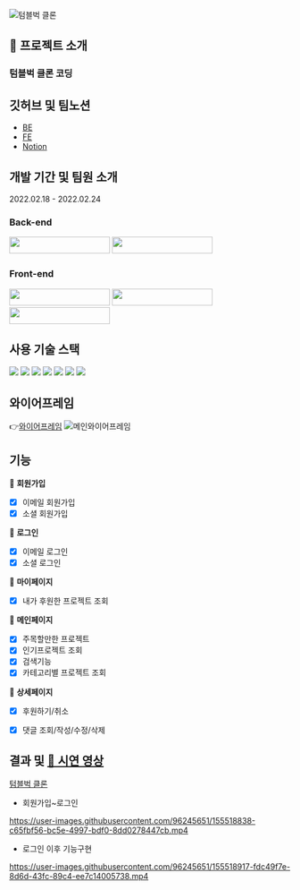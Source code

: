 ![텀블벅 클론](https://img1.daumcdn.net/thumb/R1280x0/?scode=mtistory2&fname=https%3A%2F%2Fblog.kakaocdn.net%2Fdn%2FpYltt%2FbtrufEANUPT%2FfIMoTf4hERPn6X14Oj13AK%2Fimg.png)

## 🤷 프로젝트 소개
### 텀블벅 클론 코딩  

## 깃허브 및 팀노션
 - [BE](https://github.com/Hoon333/tumblbug_Clone_BE)
 - [FE](https://github.com/soyoonJ/tumblbug_Clone_FE)
 - [Notion](https://www.notion.so/8e5a10bcdd0c4c688ff3560b907dd43d)

## 개발 기간 및 팀원 소개
2022.02.18 - 2022.02.24

### Back-end
<a href="https://github.com/nagitak"><img width="180" height="30"  src="https://img.shields.io/static/v1?label=Node.js&message=GITAK NA&color=08CE5D&style=for-the-badge&>"/></a> <a href="https://github.com/Hoon333"><img width="180" height="30"  src="https://img.shields.io/static/v1?label=Node.js&message=CHANGHOON JANG&color=08CE5D&style=for-the-badge&>"/></a> 

### Front-end
<a href="https://github.com/mirigu"><img width="180" height="30"  src="https://img.shields.io/static/v1?label=React&message=MIRI GU&color=61dafb&style=for-the-badge&>"/></a> 
<a href="https://github.com/clappingmin"><img width="180" height="30"  src="https://img.shields.io/static/v1?label=React&message=SUMIN PARK&color=61dafb&style=for-the-badge&>"/></a> 
<a href="https://github.com/soyoonJ"><img width="180" height="30" src="https://img.shields.io/static/v1?label=React&message=SOYOON JEONG&color=61dafb&style=for-the-badge&>"/></a>


## 사용 기술 스택

<img src="https://img.shields.io/badge/HTML5-E34F26?style=for-the-badge&logo=HTML5&logoColor=white"/> <img src="https://img.shields.io/badge/CSS3-1572B6?style=for-the-badge&logo=CSS3&logoColor=white"/> <img src="https://img.shields.io/badge/JavaScript-F7DF1E?style=for-the-badge&logo=JavaScript&logoColor=black"/> <img src="https://img.shields.io/badge/React-61DAFB?style=for-the-badge&logo=React&logoColor=black"/> <img src="https://img.shields.io/badge/styledComponents
-DB7093?style=for-the-badge&logo=styled-components&logoColor=white"/> <img src="https://img.shields.io/badge/Redux-764ABC?style=for-the-badge&logo=Redux&logoColor=white"/> <img src="https://img.shields.io/badge/Amazon S3-569A31?style=for-the-badge&logo=Amazon S3&logoColor=white"/>

## 와이어프레임  
👉[와이어프레임](https://www.figma.com/file/BLHgGHVpTFsCBL9b1ftKjh/%ED%95%AD%ED%95%B499-%ED%85%80%EB%B8%94%EB%B2%85-%ED%81%B4%EB%A1%A0%EC%BD%94%EB%94%A9_%EC%99%80%EC%9D%B4%EC%96%B4%ED%94%84%EB%A0%88%EC%9E%84?node-id=0%3A1)
![메인와이어프레임](https://img1.daumcdn.net/thumb/R1280x0/?scode=mtistory2&fname=https%3A%2F%2Fblog.kakaocdn.net%2Fdn%2FbvQsFa%2FbtruiTKNamj%2FYpO6LIF7MW3Bg7A30f1u1K%2Fimg.png)

## 기능
💸 **회원가입**
- [x] 이메일 회원가입
- [x] 소셜 회원가입

💸 **로그인**
- [x] 이메일 로그인
- [x] 소셜 로그인

💸 **마이페이지**
- [x] 내가 후원한 프로젝트 조회

💸 **메인페이지**
 - [x] 주목할만한 프로젝트
 - [x] 인기프로젝트 조회
 - [x] 검색기능
 - [x] 카테고리별 프로젝트 조회

💸 **상세페이지**
 - [x] 후원하기/취소
 - [x] 댓글 조회/작성/수정/삭제


## 결과 및 [🎥 시연 영상](https://www.youtube.com/watch?v=s4IIfrH5daI)

[텀블벅 클론 ](http://tumblbugclone.s3-website.ap-northeast-2.amazonaws.com/)    
- 회원가입~로그인

https://user-images.githubusercontent.com/96245651/155518838-c65fbf56-bc5e-4997-bdf0-8dd0278447cb.mp4

- 로그인 이후 기능구현  

https://user-images.githubusercontent.com/96245651/155518917-fdc49f7e-8d6d-43fc-89c4-ee7c14005738.mp4




